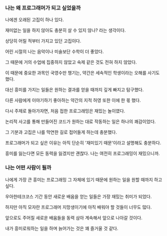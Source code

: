 ### 나는 왜 프로그래머가 되고 싶었을까

나에겐 오래된 고집이 하나 있다.

재미없는 일을 하지 않아도 충분히 살 수 있지 않나? 라는 생각이다.

상당히 어릴 적부터 가지고 있던 고집이다.

어린 시절의 나는 음악이나 미술보단 수학이 더 좋았다.

그 때문에 거의 수업에 집중하지 않았고 숙제 같은 것도 전혀 하지 않았다.

이 때문에 중요한 과목인 국영수만 챙기는, 약간은 세속적인 학생이라는 오해를 사기도 했다.

대신 흥미를 가지는 일들은 원하는 결과를 얻을 때까지 깊게 빠지고 탐구했다.

다른 사람에게 이야기하기 좋아하는 약간의 지적 허영 또한 이에 한 몫 했다.

다시 주제로 돌아가자면, 처음 접한 프로그래밍은 재밌는 놀이였다.

논리적 사고를 통해 만들어진 코드가 원하는 대로 작동하는 일은 하나의 쾌감이었다.

그 기분과 고집은 나를 막연한 길로 접어들게 하는데 충분했다.

프로그래머가 되고 싶은 이유는 아직 단순히 '재미있기 때문'이라고 설명해도 충분하다.

흥미를 잃는다면 모든 동력을 잃겠지만 괜찮다. 나는 여전히 프로그래밍이 재밌으니까.

### 나는 어떤 사람이 될까

나에게 가장 큰 흥미는 프로그래밍 그 자체에 있기 때문에 원하는 일을 원할 때까지 하고 싶다.

우아한테크코스 기간 동안 새로운 배움을 얻는 일들은 가장 재밌는 취미가 되었다.

하지만 아직 모자란 프로그래머 지망생이기에 아직 배워야 할 것들이 너무도 많다.

앞으로도 주어질 새로운 배움들을 동력 삼아 계속해서 앞으로 나아갈 것이다.

내가 흥미로워하는 일을 하며 늙어가는 것은 꽤 즐거울 것 같다.
